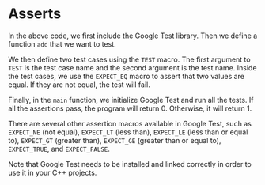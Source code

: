 # Asserts
In the above code, we first include the Google Test library. Then we define a function `add` that we want to test. 

We then define two test cases using the `TEST` macro. The first argument to `TEST` is the test case name and the second argument is the test name. Inside the test cases, we use the `EXPECT_EQ` macro to assert that two values are equal. If they are not equal, the test will fail.

Finally, in the `main` function, we initialize Google Test and run all the tests. If all the assertions pass, the program will return 0. Otherwise, it will return 1.

There are several other assertion macros available in Google Test, such as `EXPECT_NE` (not equal), `EXPECT_LT` (less than), `EXPECT_LE` (less than or equal to), `EXPECT_GT` (greater than), `EXPECT_GE` (greater than or equal to), `EXPECT_TRUE`, and `EXPECT_FALSE`.

Note that Google Test needs to be installed and linked correctly in order to use it in your C++ projects.
